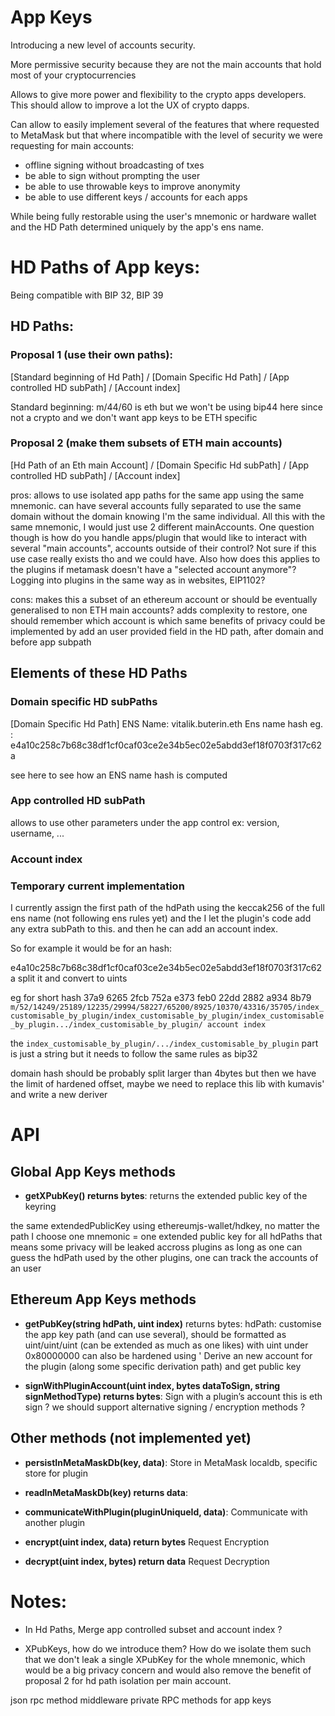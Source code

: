 # App Keys

Introducing a new level of accounts security.

More permissive security because they are not the main accounts that hold most of your cryptocurrencies

Allows to give more power and flexibility to the crypto apps developers. This should allow to improve a lot the UX of crypto dapps.

Can allow to easily implement several of the features that where requested to MetaMask but that where incompatible with the level of security we were requesting for main accounts:
* offline signing without broadcasting of txes
* be able to sign without prompting the user
* be able to use throwable keys to improve anonymity
* be able to use different keys / accounts for each apps

While being fully restorable using the user's mnemonic or hardware wallet and the HD Path determined uniquely by the app's ens name.

# HD Paths of App keys:

Being compatible with BIP 32, BIP 39

## HD Paths:
### Proposal 1 (use their own paths):

[Standard beginning of Hd Path] / [Domain Specific Hd Path] / [App controlled HD subPath] / [Account index]


Standard beginning:
m/44/60 is eth
but we won't be using bip44 here since not a crypto
and we don't want app keys to be ETH specific

### Proposal 2 (make them subsets of ETH main accounts)
[Hd Path of an Eth main Account] / [Domain Specific Hd subPath] / [App controlled HD subPath] / [Account index]

pros:
allows to use isolated app paths for the same app using the same mnemonic.
can have several accounts fully separated to use the same domain without the domain knowing I'm the same individual. All this with the same mnemonic, I would just use 2 different mainAccounts.
One question though is how do you handle apps/plugin that would like to interact with several "main accounts", accounts outside of their control? Not sure if this use case really exists tho and we could have.
Also how does this applies to the plugins if metamask doesn't have a "selected account anymore"? Logging into plugins in the same way as in websites, EIP1102?

cons: 
makes this a subset of an ethereum account or should be eventually generalised to non ETH main accounts?
adds complexity to restore, one should remember which account is which
same benefits of privacy could be implemented by add an user provided field in the HD path, after domain and before app subpath



## Elements of these HD Paths
### Domain specific HD subPaths

[Domain Specific Hd Path]
ENS Name: vitalik.buterin.eth
Ens name hash eg. : 
e4a10c258c7b68c38df1cf0caf03ce2e34b5ec02e5abdd3ef18f0703f317c62a

see here to see how an ENS name hash is computed

### App controlled HD subPath

allows to use other parameters under the app control
ex: version, username, ...

### Account index


### Temporary current implementation
I currently assign the first path of the hdPath using the keccak256 of the full ens name (not following ens rules yet) and the I let the plugin's code add any extra subPath to this. and then he can add an account index.


So for example it would be for an hash:

e4a10c258c7b68c38df1cf0caf03ce2e34b5ec02e5abdd3ef18f0703f317c62a
split it and convert to uints

eg for short hash
37a9 6265 2fcb 752a e373 feb0 22dd 2882 a934 8b79
`m/52/14249/25189/12235/29994/58227/65200/8925/10370/43316/35705/index_customisable_by_plugin/index_customisable_by_plugin/index_customisable_by_plugin.../index_customisable_by_plugin/ account index`

the `index_customisable_by_plugin/.../index_customisable_by_plugin` part is just a string but it needs to follow the same rules as bip32

domain hash should be probably split larger than 4bytes but then we have the limit of hardened offset, maybe we need to replace this lib with kumavis' and write a new deriver


# API

## Global App Keys methods
* **getXPubKey() returns bytes**:
returns the extended public key of the keyring

the same extendedPublicKey using ethereumjs-wallet/hdkey, no matter the path I choose
one mnemonic = one extended public key for all hdPaths
that means some privacy will be leaked accross plugins
as long as one can guess the hdPath used by the other plugins, one can track the accounts of an user


## Ethereum App Keys methods
* **getPubKey(string hdPath, uint index)** returns bytes:
hdPath: customise the app key path (and can use several), should be formatted as uint/uint/uint (can be extended as much as one likes)
with uint under 0x80000000
can also be hardened using '
Derive an new account for the plugin (along some specific derivation path) and get public key


* **signWithPluginAccount(uint index, bytes dataToSign, string signMethodType) returns bytes**:
Sign with a plugin’s account
this is eth sign ? we should support alternative signing / encryption methods ?

## Other methods (not implemented yet)


* **persistInMetaMaskDb(key, data)**:
Store in MetaMask localdb, specific store for plugin

* **readInMetaMaskDb(key) returns data**:

* **communicateWithPlugin(pluginUniqueId, data)**:
Communicate with another plugin

* **encrypt(uint index, data) return bytes**
Request Encryption

* **decrypt(uint index, bytes) return data**
Request Decryption


# Notes:
- In Hd Paths, Merge app controlled subset and account index ?


- XPubKeys, how do we introduce them? How do we isolate them such that we don't leak a single XPubKey for the whole mnemonic, which would be a big privacy concern and would also remove the benefit of proposal 2 for hd path isolation per main account.


json rpc method middleware
private RPC methods for app keys
